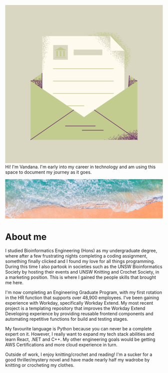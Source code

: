 ![Obligatory icon image](/public/mail.png) Hi! I'm Vandana. I'm early into my career in technology and am using this space to document my journey as it goes. 

![Obligatory unsplash banner image of a beach](/public/beach.png)

# About me

I studied Bioinformatics Engineering (Hons) as my undergraduate degree, where after a few frustrating nights completing a coding assignment, something finally clicked and I found my love for all things programming. During this time I also partook in societies such as the UNSW Bioinformatics Society by hosting their events and UNSW Knitting and Crochet Society, in a marketing position. This is where I gained the people skills that brought me here.  

I'm now completing an Engineering Graduate Program, with my first rotation in the HR function that supports over 48,900 employees. I've been gaining experience with Workday, specifically Workday Extend. My most recent project is a templating repository that improves the Workday Extend Developing experience by providing reusable frontend components and automating repetitive functions for build and testing stages. 

My favourite language is Python because you can never be a complete expert on it. However, I really want to expand my tech stack abilities and learn React, .NET and C++. My other engineering goals would be getting AWS Certifications and more cloud experience in turn. 

Outside of work, I enjoy knitting/crochet and reading! I'm a sucker for a good thriller/mystery novel and have made nearly half my wadrobe by knitting or crocheting my clothes. 